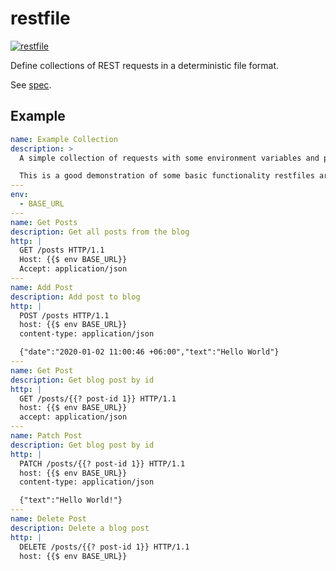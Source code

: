 # restfile

[![restfile](https://github.com/testingrequired/restfile-ts/actions/workflows/ci.yml/badge.svg)](https://github.com/testingrequired/restfile-ts/actions/workflows/ci.yml)

Define collections of REST requests in a deterministic file format.

See [spec](SPEC.md).

## Example

```yaml
name: Example Collection
description: >
  A simple collection of requests with some environment variables and prompts.

  This is a good demonstration of some basic functionality restfiles are aiming for.
---
env:
  - BASE_URL
---
name: Get Posts
description: Get all posts from the blog
http: |
  GET /posts HTTP/1.1
  Host: {{$ env BASE_URL}}
  Accept: application/json
---
name: Add Post
description: Add post to blog
http: |
  POST /posts HTTP/1.1
  host: {{$ env BASE_URL}}
  content-type: application/json

  {"date":"2020-01-02 11:00:46 +06:00","text":"Hello World"}
---
name: Get Post
description: Get blog post by id
http: |
  GET /posts/{{? post-id 1}} HTTP/1.1
  host: {{$ env BASE_URL}}
  accept: application/json
---
name: Patch Post
description: Get blog post by id
http: |
  PATCH /posts/{{? post-id 1}} HTTP/1.1
  host: {{$ env BASE_URL}}
  content-type: application/json

  {"text":"Hello World!"}
---
name: Delete Post
description: Delete a blog post
http: |
  DELETE /posts/{{? post-id 1}} HTTP/1.1
  host: {{$ env BASE_URL}}
```
